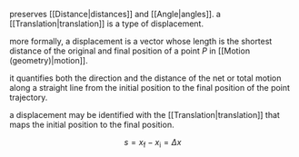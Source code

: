 preserves [[Distance|distances]] and [[Angle|angles]]. a [[Translation|translation]] is a type of displacement.

more formally, a displacement is a vector whose length is the shortest distance of the original and final position of a point $P$ in [[Motion (geometry)|motion]].

it quantifies both the direction and the distance of the net or total motion along a straight line from the initial position to the final position of the point trajectory. 

a displacement may be identified with the [[Translation|translation]] that maps the initial position to the final position. 

$$
s=x_{\text{f}}-x_{\text{i}}=\Delta x
$$